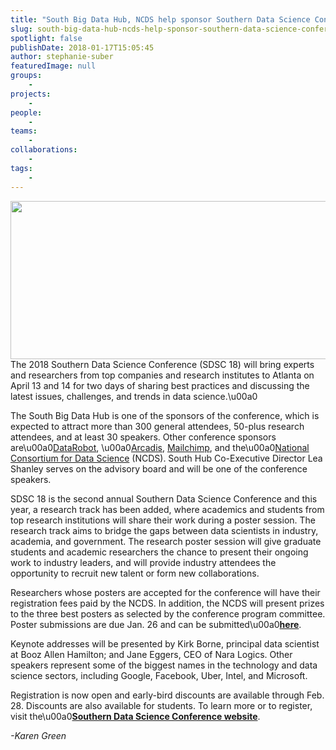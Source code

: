 ```yaml
---
title: "South Big Data Hub, NCDS help sponsor Southern Data Science Conference; registration now open"
slug: south-big-data-hub-ncds-help-sponsor-southern-data-science-conference-registration-now-open
spotlight: false
publishDate: 2018-01-17T15:05:45
author: stephanie-suber
featuredImage: null
groups:
    - 
projects:
    - 
people:
    - 
teams: 
    - 
collaborations:
    - 
tags:
    - 
---
```

<p><img class="aligncenter size-large wp-image-17364" src="http://renci.org/wp-content/uploads/2018/01/Screen-Shot-2018-01-17-at-2.56.51-PM-1024x404.png" alt="" width="640" height="253" srcset="https://renci.org/wp-content/uploads/2018/01/Screen-Shot-2018-01-17-at-2.56.51-PM-1024x404.png 1024w, https://renci.org/wp-content/uploads/2018/01/Screen-Shot-2018-01-17-at-2.56.51-PM-300x118.png 300w, https://renci.org/wp-content/uploads/2018/01/Screen-Shot-2018-01-17-at-2.56.51-PM-768x303.png 768w, https://renci.org/wp-content/uploads/2018/01/Screen-Shot-2018-01-17-at-2.56.51-PM-640x252.png 640w" sizes="(max-width: 640px) 100vw, 640px" />The 2018 Southern Data Science Conference (SDSC 18) will bring experts and researchers from top companies and research institutes to Atlanta on April 13 and 14 for two days of sharing best practices and discussing the latest issues, challenges, and trends in data science.\u00a0<!--more--></p>
<p>The South Big Data Hub is one of the sponsors of the conference, which is expected to attract more than 300 general attendees, 50-plus research attendees, and at least 30 speakers. Other conference sponsors are\u00a0<a href="https://www.datarobot.com/">DataRobot</a>, \u00a0<a href="https://www.arcadis.com/en/united-states/">Arcadis</a>, <a href="https://mailchimp.com/">Mailchimp</a>, and the\u00a0<a href="http://www.datascienceconsortium.org/">National Consortium for Data Science</a> (NCDS). South Hub Co-Executive Director Lea Shanley serves on the advisory board and will be one of the conference speakers.</p>
<p>SDSC 18 is the second annual Southern Data Science Conference and this year, a research track has been added, where academics and students from top research institutions will share their work during a poster session. The research track aims to bridge the gaps between data scientists in industry, academia, and government. The research poster session will give graduate students and academic researchers the chance to present their ongoing work to industry leaders, and will provide industry attendees the opportunity to recruit new talent or form new collaborations.</p>
<p>Researchers whose posters are accepted for the conference will have their registration fees paid by the NCDS. In addition, the NCDS will present prizes to the three best posters as selected by the conference program committee. Poster submissions are due Jan. 26 and can be submitted\u00a0<a href="https://www.southerndatascience.com/submission-guidline"><strong>here</strong></a>.</p>
<p>Keynote addresses will be presented by Kirk Borne, principal data scientist at Booz Allen Hamilton; and Jane Eggers, CEO of Nara Logics. Other speakers represent some of the biggest names in the technology and data science sectors, including Google, Facebook, Uber, Intel, and Microsoft.</p>
<p>Registration is now open and early-bird discounts are available through Feb. 28. Discounts are also available for students. To learn more or to register, visit the\u00a0<a href="https://www.southerndatascience.com/"><strong>Southern Data Science Conference website</strong></a>.</p>
<p><em>-Karen Green</em></p>
<!-- AddThis Advanced Settings generic via filter on the_content --><!-- AddThis Share Buttons generic via filter on the_content -->
